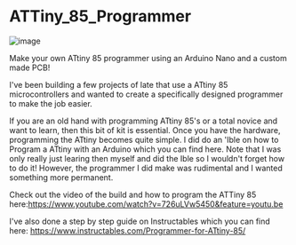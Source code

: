 # ATTiny_85_Programmer
![image](https://github.com/user-attachments/assets/731d9ab6-fcc2-432f-b610-fa665e0e3240)


Make your own ATtiny 85 programmer using an Arduino Nano and a custom made PCB!

I've been building a few projects of late that use a ATtiny 85 microcontrollers and wanted to create a specifically designed programmer to make the job easier.

If you are an old hand with programming ATtiny 85's or a total novice and want to learn, then this bit of kit is essential. Once you have the hardware, programming the ATtiny becomes quite simple. I did do an 'Ible on how to Program a ATtiny with an Arduino which you can find here. Note that I was only really just learing then myself and did the Ible so I wouldn't forget how to do it! However, the programmer I did make was rudimental and I wanted something more permanent.

Check out the video of the build and how to program the ATTiny 85 here:https://www.youtube.com/watch?v=726uLVw5450&feature=youtu.be

I've also done a step by step guide on Instructables which you can find here: https://www.instructables.com/Programmer-for-ATtiny-85/
